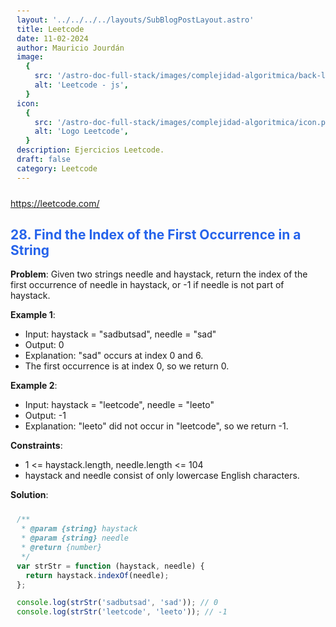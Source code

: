 ```yaml
---
layout: '../../../../layouts/SubBlogPostLayout.astro'
title: Leetcode
date: 11-02-2024
author: Mauricio Jourdán
image:
  {
    src: '/astro-doc-full-stack/images/complejidad-algoritmica/back-leetcode.png',
    alt: 'Leetcode - js',
  }
icon:
  {
    src: '/astro-doc-full-stack/images/complejidad-algoritmica/icon.png',
    alt: 'Logo Leetcode',
  }
description: Ejercicios Leetcode.
draft: false
category: Leetcode
---
```


https://leetcode.com/

## 28. Find the Index of the First Occurrence in a String

**Problem**: Given two strings needle and haystack, return the index of the first occurrence of needle in haystack, or -1 if needle is not part of haystack.

**Example 1**:

- Input: haystack = "sadbutsad", needle = "sad"
- Output: 0
- Explanation: "sad" occurs at index 0 and 6.
- The first occurrence is at index 0, so we return 0.

**Example 2**:

- Input: haystack = "leetcode", needle = "leeto"
- Output: -1
- Explanation: "leeto" did not occur in "leetcode", so we return -1.

**Constraints**:

- 1 <= haystack.length, needle.length <= 104
- haystack and needle consist of only lowercase English characters.

**Solution**:

```js
/**
 * @param {string} haystack
 * @param {string} needle
 * @return {number}
 */
var strStr = function (haystack, needle) {
  return haystack.indexOf(needle);
};

console.log(strStr('sadbutsad', 'sad')); // 0
console.log(strStr('leetcode', 'leeto')); // -1
```

<style>
  h1 { color: #713f12; }
  h2 { color: #2563eb; }
  h3 { color: #a855f7; }
  img {
    width: 100%;
    height: 100%;
    object-fit: cover;
  }
  pre {
    padding: 10px;
  }
</style>
